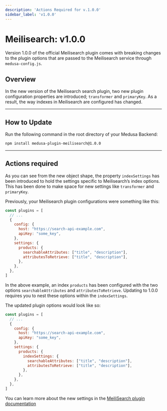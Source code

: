 ```yaml
---
description: 'Actions Required for v.1.0.0'
sidebar_label: 'v1.0.0'
---
```


# Meilisearch: v1.0.0

Version 1.0.0 of the official Meilisearch plugin comes with breaking changes to the plugin options that are passed to the Meilisearch service through `medusa-config.js`.

## Overview

In the new version of the Meilisearch search plugin, two new plugin configuration properties are introduced; `transformer` and `primaryKey`.  As a result, the way indexes in Meilisearch are configured has changed. 

---

## How to Update

Run the following command in the root directory of your Medusa Backend:

```bash npm2yarn
npm install medusa-plugin-meilisearch@1.0.0
```

---

## Actions required

As you can see from the new object shape, the property `indexSettings` has been introduced to hold the settings specific to Meilisearch’s index options. This has been done to make space for new settings like `transformer` and `primaryKey`. 

Previously, your Meilisearch plugin configurations were something like this:

```js title="medusa-config.js"
const plugins = [
  // ...
  {
    config: {
      host: "https://search-api-example.com",
      apiKey: "some_key",
    },
    settings: {
      products: {
        searchableAttributes: ["title", "description"],
        attributesToRetrieve: ["title", "description"],
      },
    },
  },
]
```

In the above example, an index `products` has been configured with the two options `searchableAttributes` and `attributesToRetrieve`. Updating to 1.0.0 requires you to nest these options within the `indexSettings`. 

The updated plugin options would look like so:

```js
const plugins = [
  // ...
  {
    config: {
      host: "https://search-api-example.com",
      apiKey: "some_key",
    },
    settings: {
      products: {
        indexSettings: {
          searchableAttributes: ["title", "description"],
          attributesToRetrieve: ["title", "description"],	
        },
      },
    },
  },
]
```

You can learn more about the new settings in the [MeiliSearch plugin documentation](../../../plugins/search/meilisearch.md)